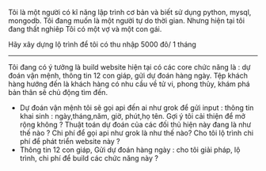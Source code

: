 
Tôi là một người có kĩ năng lập trình cơ bản và biết sử dụng python, mysql, mongodb.
Tôi đang muốn là một người tự do thời gian. Nhưng hiện tại tôi đang thất nghiêp
Tôi có một vợ và một con gái.

Hãy xây dựng lộ trình để tôi có thu nhập 5000 đô/ 1 tháng

------------------------------------------------------------------------

Tôi đang có ý tưởng là build website hiện tại có các core chức năng là : 
    dự đoán vận mệnh, thông tin 12 con giáp, gửi dự đoán hàng ngày. 
Tệp khách hàng hướng đến là khách hàng có nhu cầu về tử vi, phong thủy, khám phá bản thân sẽ chủ động tìm đến.
- Dự đoán vận mệnh tôi sẽ gọi api đến ai như grok để gửi input : 
    thông tin khai sinh : ngày,tháng,năm, giờ, phút,họ tên. Gợi ý tôi cải thiện để mở rộng không ? 
    Thuật toán dự đoán của các đối thủ hiện này đang là như thế nào ? 
    Chi phí để gọi api như grok là như thế nào? Cho tôi lộ trình chi phí để phát triển website này ?
- Thông tin 12 con giáp, Gửi dự đoán hàng ngày : cho tôi giải pháp, lộ trình, chi phí để build các chức năng này ?

